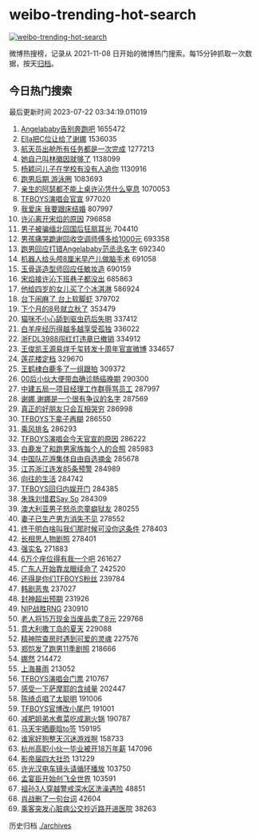 # weibo-trending-hot-search

[![weibo-trending-hot-search](https://github.com/ameizi/weibo-trending-hot-search/actions/workflows/ci.yml/badge.svg)](https://github.com/ameizi/weibo-trending-hot-search/actions/workflows/ci.yml)

微博热搜榜，记录从 2021-11-08 日开始的微博热门搜索。每15分钟抓取一次数据，按天[归档](./archives)。

## 今日热门搜索

<!-- BEGIN --> 
最后更新时间 2023-07-22 03:34:19.011019 
1. [Angelababy告别奔跑吧](https://s.weibo.com/weibo?q=%23Angelababy%E5%91%8A%E5%88%AB%E5%A5%94%E8%B7%91%E5%90%A7%23&t=31&band_rank=1&Refer=top) 1655472
1. [Ella把C位让给了谢娜](https://s.weibo.com/weibo?q=%23Ella%E6%8A%8AC%E4%BD%8D%E8%AE%A9%E7%BB%99%E4%BA%86%E8%B0%A2%E5%A8%9C%23&t=31&band_rank=2&Refer=top) 1536035
1. [航天员出舱所有任务都是一次完成](https://s.weibo.com/weibo?q=%23%E8%88%AA%E5%A4%A9%E5%91%98%E5%87%BA%E8%88%B1%E6%89%80%E6%9C%89%E4%BB%BB%E5%8A%A1%E9%83%BD%E6%98%AF%E4%B8%80%E6%AC%A1%E5%AE%8C%E6%88%90%23&t=31&band_rank=3&Refer=top) 1277213
1. [她自己叫林徽因就够了](https://s.weibo.com/weibo?q=%E5%A5%B9%E8%87%AA%E5%B7%B1%E5%8F%AB%E6%9E%97%E5%BE%BD%E5%9B%A0%E5%B0%B1%E5%A4%9F%E4%BA%86&t=31&band_rank=4&Refer=top) 1138099
1. [杨颖问儿子在学校有没有人追你](https://s.weibo.com/weibo?q=%23%E6%9D%A8%E9%A2%96%E9%97%AE%E5%84%BF%E5%AD%90%E5%9C%A8%E5%AD%A6%E6%A0%A1%E6%9C%89%E6%B2%A1%E6%9C%89%E4%BA%BA%E8%BF%BD%E4%BD%A0%23&t=31&band_rank=5&Refer=top) 1130916
1. [跑男后期 游泳圈](https://s.weibo.com/weibo?q=%E8%B7%91%E7%94%B7%E5%90%8E%E6%9C%9F%20%E6%B8%B8%E6%B3%B3%E5%9C%88&t=31&band_rank=6&Refer=top) 1083693
1. [亲生的阿瑟都不能上桌许沁凭什么窒息](https://s.weibo.com/weibo?q=%23%E4%BA%B2%E7%94%9F%E7%9A%84%E9%98%BF%E7%91%9F%E9%83%BD%E4%B8%8D%E8%83%BD%E4%B8%8A%E6%A1%8C%E8%AE%B8%E6%B2%81%E5%87%AD%E4%BB%80%E4%B9%88%E7%AA%92%E6%81%AF%23&t=31&band_rank=32&Refer=top) 1070053
1. [TFBOYS演唱会官宣](https://s.weibo.com/weibo?q=%23TFBOYS%E6%BC%94%E5%94%B1%E4%BC%9A%E5%AE%98%E5%AE%A3%23&t=31&band_rank=7&Refer=top) 977020
1. [我爱床 我要跟床结婚](https://s.weibo.com/weibo?q=%E6%88%91%E7%88%B1%E5%BA%8A%20%E6%88%91%E8%A6%81%E8%B7%9F%E5%BA%8A%E7%BB%93%E5%A9%9A&t=31&band_rank=8&Refer=top) 807997
1. [许沁离开宋焰的原因](https://s.weibo.com/weibo?q=%23%E8%AE%B8%E6%B2%81%E7%A6%BB%E5%BC%80%E5%AE%8B%E7%84%B0%E7%9A%84%E5%8E%9F%E5%9B%A0%23&t=31&band_rank=11&Refer=top) 796858
1. [男子被骗缅北回国后狂扇耳光](https://s.weibo.com/weibo?q=%23%E7%94%B7%E5%AD%90%E8%A2%AB%E9%AA%97%E7%BC%85%E5%8C%97%E5%9B%9E%E5%9B%BD%E5%90%8E%E7%8B%82%E6%89%87%E8%80%B3%E5%85%89%23&t=31&band_rank=9&Refer=top) 704410
1. [男孩痛哭跪谢回收空调师傅多给1000元](https://s.weibo.com/weibo?q=%23%E7%94%B7%E5%AD%A9%E7%97%9B%E5%93%AD%E8%B7%AA%E8%B0%A2%E5%9B%9E%E6%94%B6%E7%A9%BA%E8%B0%83%E5%B8%88%E5%82%85%E5%A4%9A%E7%BB%991000%E5%85%83%23&t=31&band_rank=20&Refer=top) 693358
1. [跑男回应打错Angelababy范丞丞名字](https://s.weibo.com/weibo?q=%23%E8%B7%91%E7%94%B7%E5%9B%9E%E5%BA%94%E6%89%93%E9%94%99Angelababy%E8%8C%83%E4%B8%9E%E4%B8%9E%E5%90%8D%E5%AD%97%23&t=31&band_rank=16&Refer=top) 692340
1. [机器人给头颅8厘米早产儿做脑手术](https://s.weibo.com/weibo?q=%23%E6%9C%BA%E5%99%A8%E4%BA%BA%E7%BB%99%E5%A4%B4%E9%A2%858%E5%8E%98%E7%B1%B3%E6%97%A9%E4%BA%A7%E5%84%BF%E5%81%9A%E8%84%91%E6%89%8B%E6%9C%AF%23&t=31&band_rank=10&Refer=top) 691058
1. [玉骨遥造型师回应任敏妆造](https://s.weibo.com/weibo?q=%23%E7%8E%89%E9%AA%A8%E9%81%A5%E9%80%A0%E5%9E%8B%E5%B8%88%E5%9B%9E%E5%BA%94%E4%BB%BB%E6%95%8F%E5%A6%86%E9%80%A0%23&t=31&band_rank=12&Refer=top) 690159
1. [宋焰接许沁下班巷子都没出](https://s.weibo.com/weibo?q=%23%E5%AE%8B%E7%84%B0%E6%8E%A5%E8%AE%B8%E6%B2%81%E4%B8%8B%E7%8F%AD%E5%B7%B7%E5%AD%90%E9%83%BD%E6%B2%A1%E5%87%BA%23&t=31&band_rank=13&Refer=top) 685863
1. [他给四岁的女儿买了个冰淇淋](https://s.weibo.com/weibo?q=%23%E4%BB%96%E7%BB%99%E5%9B%9B%E5%B2%81%E7%9A%84%E5%A5%B3%E5%84%BF%E4%B9%B0%E4%BA%86%E4%B8%AA%E5%86%B0%E6%B7%87%E6%B7%8B%23&t=31&band_rank=31&Refer=top) 586924
1. [台下闹麻了 台上软脚虾](https://s.weibo.com/weibo?q=%E5%8F%B0%E4%B8%8B%E9%97%B9%E9%BA%BB%E4%BA%86%20%E5%8F%B0%E4%B8%8A%E8%BD%AF%E8%84%9A%E8%99%BE&t=31&band_rank=14&Refer=top) 379702
1. [下个月的8号就立秋了](https://s.weibo.com/weibo?q=%23%E4%B8%8B%E4%B8%AA%E6%9C%88%E7%9A%848%E5%8F%B7%E5%B0%B1%E7%AB%8B%E7%A7%8B%E4%BA%86%23&t=31&band_rank=15&Refer=top) 353479
1. [猫咪不小心舔到驱虫药后失明](https://s.weibo.com/weibo?q=%23%E7%8C%AB%E5%92%AA%E4%B8%8D%E5%B0%8F%E5%BF%83%E8%88%94%E5%88%B0%E9%A9%B1%E8%99%AB%E8%8D%AF%E5%90%8E%E5%A4%B1%E6%98%8E%23&t=31&band_rank=25&Refer=top) 337412
1. [白羊座经历得越多越享受孤独](https://s.weibo.com/weibo?q=%E7%99%BD%E7%BE%8A%E5%BA%A7%E7%BB%8F%E5%8E%86%E5%BE%97%E8%B6%8A%E5%A4%9A%E8%B6%8A%E4%BA%AB%E5%8F%97%E5%AD%A4%E7%8B%AC&t=31&band_rank=18&Refer=top) 336022
1. [浙FDL3988闯红灯违章已撤销](https://s.weibo.com/weibo?q=%23%E6%B5%99FDL3988%E9%97%AF%E7%BA%A2%E7%81%AF%E8%BF%9D%E7%AB%A0%E5%B7%B2%E6%92%A4%E9%94%80%23&t=31&band_rank=34&Refer=top) 334912
1. [王俊凯王源易烊千玺转发十周年官宣微博](https://s.weibo.com/weibo?q=%23%E7%8E%8B%E4%BF%8A%E5%87%AF%E7%8E%8B%E6%BA%90%E6%98%93%E7%83%8A%E5%8D%83%E7%8E%BA%E8%BD%AC%E5%8F%91%E5%8D%81%E5%91%A8%E5%B9%B4%E5%AE%98%E5%AE%A3%E5%BE%AE%E5%8D%9A%23&t=31&band_rank=32&Refer=top) 334657
1. [莲花楼定档](https://s.weibo.com/weibo?q=%E8%8E%B2%E8%8A%B1%E6%A5%BC%E5%AE%9A%E6%A1%A3&t=31&band_rank=17&Refer=top) 329670
1. [王鹤棣白鹿多了一组跟拍](https://s.weibo.com/weibo?q=%23%E7%8E%8B%E9%B9%A4%E6%A3%A3%E7%99%BD%E9%B9%BF%E5%A4%9A%E4%BA%86%E4%B8%80%E7%BB%84%E8%B7%9F%E6%8B%8D%23&t=31&band_rank=23&Refer=top) 309372
1. [00后小伙大便带血确诊肠癌晚期](https://s.weibo.com/weibo?q=%2300%E5%90%8E%E5%B0%8F%E4%BC%99%E5%A4%A7%E4%BE%BF%E5%B8%A6%E8%A1%80%E7%A1%AE%E8%AF%8A%E8%82%A0%E7%99%8C%E6%99%9A%E6%9C%9F%23&t=31&band_rank=22&Refer=top) 290300
1. [中建五局一项目经理工作群辱骂员工](https://s.weibo.com/weibo?q=%23%E4%B8%AD%E5%BB%BA%E4%BA%94%E5%B1%80%E4%B8%80%E9%A1%B9%E7%9B%AE%E7%BB%8F%E7%90%86%E5%B7%A5%E4%BD%9C%E7%BE%A4%E8%BE%B1%E9%AA%82%E5%91%98%E5%B7%A5%23&t=31&band_rank=19&Refer=top) 287997
1. [谢娜 谢娜是一个很有争议的名字](https://s.weibo.com/weibo?q=%E8%B0%A2%E5%A8%9C%20%E8%B0%A2%E5%A8%9C%E6%98%AF%E4%B8%80%E4%B8%AA%E5%BE%88%E6%9C%89%E4%BA%89%E8%AE%AE%E7%9A%84%E5%90%8D%E5%AD%97&t=31&band_rank=21&Refer=top) 287569
1. [真正的好朋友只会互相哭穷](https://s.weibo.com/weibo?q=%E7%9C%9F%E6%AD%A3%E7%9A%84%E5%A5%BD%E6%9C%8B%E5%8F%8B%E5%8F%AA%E4%BC%9A%E4%BA%92%E7%9B%B8%E5%93%AD%E7%A9%B7&t=31&band_rank=24&Refer=top) 286998
1. [TFBOYS下辈子再糊](https://s.weibo.com/weibo?q=%23TFBOYS%E4%B8%8B%E8%BE%88%E5%AD%90%E5%86%8D%E7%B3%8A%23&t=31&band_rank=26&Refer=top) 286550
1. [乘风排名](https://s.weibo.com/weibo?q=%E4%B9%98%E9%A3%8E%E6%8E%92%E5%90%8D&t=31&band_rank=27&Refer=top) 286293
1. [TFBOYS演唱会今天官宣的原因](https://s.weibo.com/weibo?q=%23TFBOYS%E6%BC%94%E5%94%B1%E4%BC%9A%E4%BB%8A%E5%A4%A9%E5%AE%98%E5%AE%A3%E7%9A%84%E5%8E%9F%E5%9B%A0%23&t=31&band_rank=28&Refer=top) 286222
1. [白鹿发了和跑男家族每个人的合照](https://s.weibo.com/weibo?q=%23%E7%99%BD%E9%B9%BF%E5%8F%91%E4%BA%86%E5%92%8C%E8%B7%91%E7%94%B7%E5%AE%B6%E6%97%8F%E6%AF%8F%E4%B8%AA%E4%BA%BA%E7%9A%84%E5%90%88%E7%85%A7%23&t=31&band_rank=29&Refer=top) 285983
1. [中国队花游集体自由自选摘金](https://s.weibo.com/weibo?q=%23%E4%B8%AD%E5%9B%BD%E9%98%9F%E8%8A%B1%E6%B8%B8%E9%9B%86%E4%BD%93%E8%87%AA%E7%94%B1%E8%87%AA%E9%80%89%E6%91%98%E9%87%91%23&t=31&band_rank=30&Refer=top) 285678
1. [江苏浙江连发85条预警](https://s.weibo.com/weibo?q=%23%E6%B1%9F%E8%8B%8F%E6%B5%99%E6%B1%9F%E8%BF%9E%E5%8F%9185%E6%9D%A1%E9%A2%84%E8%AD%A6%23&t=31&band_rank=33&Refer=top) 284989
1. [向往的生活](https://s.weibo.com/weibo?q=%E5%90%91%E5%BE%80%E7%9A%84%E7%94%9F%E6%B4%BB&t=31&band_rank=35&Refer=top) 284742
1. [TFBOYS回归内娱开门](https://s.weibo.com/weibo?q=%23TFBOYS%E5%9B%9E%E5%BD%92%E5%86%85%E5%A8%B1%E5%BC%80%E9%97%A8%23&t=31&band_rank=36&Refer=top) 284385
1. [朱珠刘惜君Say So](https://s.weibo.com/weibo?q=%E6%9C%B1%E7%8F%A0%E5%88%98%E6%83%9C%E5%90%9BSay%20So&t=31&band_rank=37&Refer=top) 284309
1. [澳大利亚男子怒杀恋童癖狱友](https://s.weibo.com/weibo?q=%23%E6%BE%B3%E5%A4%A7%E5%88%A9%E4%BA%9A%E7%94%B7%E5%AD%90%E6%80%92%E6%9D%80%E6%81%8B%E7%AB%A5%E7%99%96%E7%8B%B1%E5%8F%8B%23&t=31&band_rank=38&Refer=top) 280255
1. [妻子已生产男方消失不见](https://s.weibo.com/weibo?q=%23%E5%A6%BB%E5%AD%90%E5%B7%B2%E7%94%9F%E4%BA%A7%E7%94%B7%E6%96%B9%E6%B6%88%E5%A4%B1%E4%B8%8D%E8%A7%81%23&t=31&band_rank=39&Refer=top) 278552
1. [终于明白啥叫我们那时候可没你这条件](https://s.weibo.com/weibo?q=%E7%BB%88%E4%BA%8E%E6%98%8E%E7%99%BD%E5%95%A5%E5%8F%AB%E6%88%91%E4%BB%AC%E9%82%A3%E6%97%B6%E5%80%99%E5%8F%AF%E6%B2%A1%E4%BD%A0%E8%BF%99%E6%9D%A1%E4%BB%B6&t=31&band_rank=40&Refer=top) 278403
1. [长相思人物剧照](https://s.weibo.com/weibo?q=%23%E9%95%BF%E7%9B%B8%E6%80%9D%E4%BA%BA%E7%89%A9%E5%89%A7%E7%85%A7%23&t=31&band_rank=41&Refer=top) 278401
1. [强实名](https://s.weibo.com/weibo?q=%E5%BC%BA%E5%AE%9E%E5%90%8D&t=31&band_rank=42&Refer=top) 271883
1. [6万个座位得有我一个吧](https://s.weibo.com/weibo?q=%236%E4%B8%87%E4%B8%AA%E5%BA%A7%E4%BD%8D%E5%BE%97%E6%9C%89%E6%88%91%E4%B8%80%E4%B8%AA%E5%90%A7%23&t=31&band_rank=28&Refer=top) 261627
1. [广东人开始靠龙眼续命了](https://s.weibo.com/weibo?q=%23%E5%B9%BF%E4%B8%9C%E4%BA%BA%E5%BC%80%E5%A7%8B%E9%9D%A0%E9%BE%99%E7%9C%BC%E7%BB%AD%E5%91%BD%E4%BA%86%23&t=31&band_rank=44&Refer=top) 242520
1. [还得是你们TFBOYS粉丝](https://s.weibo.com/weibo?q=%23%E8%BF%98%E5%BE%97%E6%98%AF%E4%BD%A0%E4%BB%ACTFBOYS%E7%B2%89%E4%B8%9D%23&t=31&band_rank=43&Refer=top) 239784
1. [韩剧恶鬼](https://s.weibo.com/weibo?q=%E9%9F%A9%E5%89%A7%E6%81%B6%E9%AC%BC&t=31&band_rank=45&Refer=top) 237027
1. [封神超出预期](https://s.weibo.com/weibo?q=%E5%B0%81%E7%A5%9E%E8%B6%85%E5%87%BA%E9%A2%84%E6%9C%9F&t=31&band_rank=46&Refer=top) 231926
1. [NIP战胜RNG](https://s.weibo.com/weibo?q=NIP%E6%88%98%E8%83%9CRNG&t=31&band_rank=47&Refer=top) 230910
1. [老人将15万现金当废品卖了8元](https://s.weibo.com/weibo?q=%23%E8%80%81%E4%BA%BA%E5%B0%8615%E4%B8%87%E7%8E%B0%E9%87%91%E5%BD%93%E5%BA%9F%E5%93%81%E5%8D%96%E4%BA%868%E5%85%83%23&t=31&band_rank=48&Refer=top) 229768
1. [意大利撒丁岛的夏天](https://s.weibo.com/weibo?q=%E6%84%8F%E5%A4%A7%E5%88%A9%E6%92%92%E4%B8%81%E5%B2%9B%E7%9A%84%E5%A4%8F%E5%A4%A9&t=31&band_rank=49&Refer=top) 229088
1. [精神院查房时遇到可爱的灵魂](https://s.weibo.com/weibo?q=%23%E7%B2%BE%E7%A5%9E%E9%99%A2%E6%9F%A5%E6%88%BF%E6%97%B6%E9%81%87%E5%88%B0%E5%8F%AF%E7%88%B1%E7%9A%84%E7%81%B5%E9%AD%82%23&t=31&band_rank=50&Refer=top) 227576
1. [郑恺发了跑男11季剧照](https://s.weibo.com/weibo?q=%23%E9%83%91%E6%81%BA%E5%8F%91%E4%BA%86%E8%B7%91%E7%94%B711%E5%AD%A3%E5%89%A7%E7%85%A7%23&t=31&band_rank=32&Refer=top) 218666
1. [娜然](https://s.weibo.com/weibo?q=%E5%A8%9C%E7%84%B6&t=31&band_rank=46&Refer=top) 214472
1. [上海暴雨](https://s.weibo.com/weibo?q=%E4%B8%8A%E6%B5%B7%E6%9A%B4%E9%9B%A8&t=31&band_rank=50&Refer=top) 213052
1. [TFBOYS演唱会门票](https://s.weibo.com/weibo?q=TFBOYS%E6%BC%94%E5%94%B1%E4%BC%9A%E9%97%A8%E7%A5%A8&t=31&band_rank=42&Refer=top) 210767
1. [感受一下萨摩耶的含绒量](https://s.weibo.com/weibo?q=%E6%84%9F%E5%8F%97%E4%B8%80%E4%B8%8B%E8%90%A8%E6%91%A9%E8%80%B6%E7%9A%84%E5%90%AB%E7%BB%92%E9%87%8F&t=31&band_rank=35&Refer=top) 202447
1. [陈绮贞唱了太聪明](https://s.weibo.com/weibo?q=%E9%99%88%E7%BB%AE%E8%B4%9E%E5%94%B1%E4%BA%86%E5%A4%AA%E8%81%AA%E6%98%8E&t=31&band_rank=37&Refer=top) 191006
1. [TFBOYS官博改小尾巴](https://s.weibo.com/weibo?q=%23TFBOYS%E5%AE%98%E5%8D%9A%E6%94%B9%E5%B0%8F%E5%B0%BE%E5%B7%B4%23&t=31&band_rank=38&Refer=top) 191001
1. [减肥姐弟水煮菜吃成涮火锅](https://s.weibo.com/weibo?q=%23%E5%87%8F%E8%82%A5%E5%A7%90%E5%BC%9F%E6%B0%B4%E7%85%AE%E8%8F%9C%E5%90%83%E6%88%90%E6%B6%AE%E7%81%AB%E9%94%85%23&t=31&band_rank=50&Refer=top) 190787
1. [马天宇晒鹿晗to签](https://s.weibo.com/weibo?q=%23%E9%A9%AC%E5%A4%A9%E5%AE%87%E6%99%92%E9%B9%BF%E6%99%97to%E7%AD%BE%23&t=31&band_rank=42&Refer=top) 159195
1. [谁家好狗整天沉迷游戏啊](https://s.weibo.com/weibo?q=%23%E8%B0%81%E5%AE%B6%E5%A5%BD%E7%8B%97%E6%95%B4%E5%A4%A9%E6%B2%89%E8%BF%B7%E6%B8%B8%E6%88%8F%E5%95%8A%23&t=31&band_rank=50&Refer=top) 158733
1. [杭州高职小伙一毕业被开18万年薪](https://s.weibo.com/weibo?q=%23%E6%9D%AD%E5%B7%9E%E9%AB%98%E8%81%8C%E5%B0%8F%E4%BC%99%E4%B8%80%E6%AF%95%E4%B8%9A%E8%A2%AB%E5%BC%8018%E4%B8%87%E5%B9%B4%E8%96%AA%23&t=31&band_rank=50&Refer=top) 147096
1. [影帝届四大社恐](https://s.weibo.com/weibo?q=%E5%BD%B1%E5%B8%9D%E5%B1%8A%E5%9B%9B%E5%A4%A7%E7%A4%BE%E6%81%90&t=31&band_rank=49&Refer=top) 131229
1. [许光汉电车镜头请循环播放](https://s.weibo.com/weibo?q=%23%E8%AE%B8%E5%85%89%E6%B1%89%E7%94%B5%E8%BD%A6%E9%95%9C%E5%A4%B4%E8%AF%B7%E5%BE%AA%E7%8E%AF%E6%92%AD%E6%94%BE%23&t=31&band_rank=44&Refer=top) 103750
1. [孟宴臣开始创飞全世界](https://s.weibo.com/weibo?q=%E5%AD%9F%E5%AE%B4%E8%87%A3%E5%BC%80%E5%A7%8B%E5%88%9B%E9%A3%9E%E5%85%A8%E4%B8%96%E7%95%8C&t=31&band_rank=46&Refer=top) 103591
1. [祖孙3人穿越警戒深水区洗澡遇险](https://s.weibo.com/weibo?q=%23%E7%A5%96%E5%AD%993%E4%BA%BA%E7%A9%BF%E8%B6%8A%E8%AD%A6%E6%88%92%E6%B7%B1%E6%B0%B4%E5%8C%BA%E6%B4%97%E6%BE%A1%E9%81%87%E9%99%A9%23&t=31&band_rank=43&Refer=top) 48851
1. [肖战删了一句台词](https://s.weibo.com/weibo?q=%23%E8%82%96%E6%88%98%E5%88%A0%E4%BA%86%E4%B8%80%E5%8F%A5%E5%8F%B0%E8%AF%8D%23&t=31&band_rank=36&Refer=top) 42604
1. [乘客突发心脏病公交抄近路开进医院](https://s.weibo.com/weibo?q=%23%E4%B9%98%E5%AE%A2%E7%AA%81%E5%8F%91%E5%BF%83%E8%84%8F%E7%97%85%E5%85%AC%E4%BA%A4%E6%8A%84%E8%BF%91%E8%B7%AF%E5%BC%80%E8%BF%9B%E5%8C%BB%E9%99%A2%23&t=31&band_rank=49&Refer=top) 38263
<!-- END -->

历史归档 [./archives](./archives)

